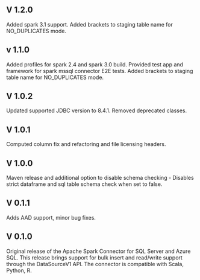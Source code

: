 ## V 1.2.0
Added spark 3.1 support. Added brackets to staging table name for NO_DUPLICATES mode.

## v 1.1.0
Added profiles for spark 2.4 and spark 3.0 build. Provided test app and framework for spark mssql connector E2E tests. Added brackets to staging table name for NO_DUPLICATES mode.

## V 1.0.2
Updated supported JDBC version to 8.4.1. Removed deprecated classes.

## V 1.0.1
Computed column fix and refactoring and file licensing headers.

## V 1.0.0
Maven release and additional option to disable schema checking - Disables strict dataframe and sql table schema check when set to false.

## V 0.1.1
Adds AAD support, minor bug fixes.

## V 0.1.0
Original release of the Apache Spark Connector for SQL Server and Azure SQL. This release brings support for bulk insert and read/write support through the DataSourceV1 API. The connector is compatible with Scala, Python, R.
